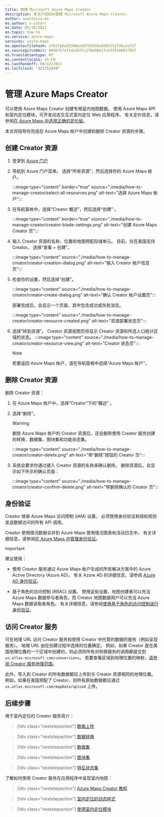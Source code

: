 ```yaml
---
title: 管理 Microsoft Azure Maps Creator
description: 本文介绍如何管理 Microsoft Azure Maps Creator。
author: anastasia-ms
ms.author: v-stharr
ms.date: 05/18/2021
ms.topic: how-to
ms.service: azure-maps
services: azure-maps
ms.openlocfilehash: af01febed5398ecb6750305e6d03352f9bcea727
ms.sourcegitcommit: 0046757af1da267fc2f0e88617c633524883795f
ms.translationtype: HT
ms.contentlocale: zh-CN
ms.lasthandoff: 08/13/2021
ms.locfileid: "121751470"
---
```

# <a name="manage-azure-maps-creator"></a>管理 Azure Maps Creator

可以使用 Azure Maps Creator 创建专用室内地图数据。 使用 Azure Maps API 和室内定位模块，可开发动态交互式室内定位 Web 应用程序。 有关定价信息，请参阅[在 Azure Maps 中选择正确的定价层](choose-pricing-tier.md)。

本文将指导你完成在 Azure Maps 帐户中创建和删除 Creator 资源的步骤。

## <a name="create-creator-resource"></a>创建 Creator 资源

1. 登录到 [Azure 门户](https://portal.azure.com)

2. 导航到 Azure 门户菜单。 选择“所有资源”，然后选择你的 Azure Maps 帐户。

      :::image type="content" border="true" source="./media/how-to-manage-creator/select-all-resources.png" alt-text="选择 Azure Maps 帐户":::

3. 在导航窗格中，选择“Creator 概述”，然后选择“创建” 。

    :::image type="content" border="true" source="./media/how-to-manage-creator/creator-blade-settings.png" alt-text="创建 Azure Maps Creator 页":::

4. 输入 Creator 资源的名称、位置和地图预配存储单元。 目前，仅在美国支持 Creator。 选择“查看 + 创建”。

   :::image type="content" source="./media/how-to-manage-creator/creator-creation-dialog.png" alt-text="输入 Creator 帐户信息页":::

5. 检查你的设置，然后选择“创建”。

    :::image type="content" source="./media/how-to-manage-creator/creator-create-dialog.png" alt-text="确认 Creator 帐户设置页":::

    部署完成后，会显示一个页面，其中包含成功或失败消息。

    :::image type="content" source="./media/how-to-manage-creator/creator-resource-created.png" alt-text="资源部署状态页":::

6. 选择“转到资源”。 Creator 资源视图页将显示 Creator 资源和所选人口统计区域的状态。
      :::image type="content" source="./media/how-to-manage-creator/creator-resource-view.png" alt-text="Creator 状态页":::

   >[!NOTE]
   >若要返回 Azure Maps 帐户，请在导航窗格中选择“Azure Maps 帐户”。

## <a name="delete-creator-resource"></a>删除 Creator 资源

删除 Creator 资源：

1. 在 Azure Maps 帐户中，选择“Creator”下的“概述” 。

2. 选择“删除”。

    >[!WARNING]
    >删除 Azure Maps 帐户的 Creator 资源后，还会删除使用 Creator 服务创建的转换、数据集、图块集和功能状态集。

     :::image type="content" source="./media/how-to-manage-creator/creator-delete.png" alt-text="带“删除”按钮的 Creator 页":::

3. 系统会要求你通过键入 Creator 资源的名称来确认删除。 删除资源后，会显示如下所示的确认页面：

     :::image type="content" source="./media/how-to-manage-creator/creator-confirm-delete.png" alt-text="带删除确认的 Creator 页":::

## <a name="authentication"></a>身份验证

Creator 继承 Azure Maps 访问控制 (IAM) 设置。 必须使用身份验证和授权规则发送数据访问的所有 API 调用。

Creator 使用情况数据合并到 Azure Maps 使用情况图表和活动日志中。  有关详细信息，请参阅[在 Azure Maps 中管理身份验证](./how-to-manage-authentication.md)。

>[!Important]
>建议使用：
>
> * 使用 Creator 服务通过 Azure Maps 帐户生成的所有解决方案中的 Azure Active Directory (Azure AD)。 有关 Azure AD 的详细信息，请参阅 [Azure AD 身份验证](azure-maps-authentication.md#azure-ad-authentication)。
>
>* 基于角色的访问控制 (RBAC) 设置。 使用这些设置，地图创建者可以充当 Azure Maps 数据参与者角色，而 Creator 地图数据用户可以充当 Azure Maps 数据读取者角色。 有关详细信息，请参阅[使用基于角色的访问控制进行身份验证](azure-maps-authentication.md#authorization-with-role-based-access-control)。

## <a name="access-to-creator-services"></a>访问 Creator 服务

可在地理 URL 访问 Creator 服务和使用 Creator 中托管的数据的服务（例如呈现服务）。 地理 URL 由在创建过程中选择的位置确定。 例如，如果 Creator 是在美国地理位置的一个区域中创建的，则必须将所有对转换服务的调用都提交到 `us.atlas.microsoft.com/conversions`。 若要查看区域到地理位置的映射，[请参阅 Creator 服务地理范围](creator-geographic-scope.md)。

此外，导入到 Creator 的所有数据都应上传到与 Creator 资源相同的地理位置。 例如，如果在美国预配了 Creator，则所有原始数据都应通过 `us.atlas.microsoft.com/mapData/upload` 上传。

## <a name="next-steps"></a>后续步骤

用于室内定位的 Creator 服务简介：

> [!div class="nextstepaction"]
> [数据上传](creator-indoor-maps.md#upload-a-drawing-package)

> [!div class="nextstepaction"]
> [数据转换](creator-indoor-maps.md#convert-a-drawing-package)

> [!div class="nextstepaction"]
> [数据集](creator-indoor-maps.md#datasets)

> [!div class="nextstepaction"]
> [图块集](creator-indoor-maps.md#tilesets)

> [!div class="nextstepaction"]
> [特征状态集](creator-indoor-maps.md#feature-statesets)

了解如何使用 Creator 服务在应用程序中呈现室内地图：

> [!div class="nextstepaction"]
> [Azure Maps Creator 教程](tutorial-creator-indoor-maps.md)

> [!div class="nextstepaction"]
> [室内定位的动态样式](indoor-map-dynamic-styling.md)

> [!div class="nextstepaction"]
> [使用室内定位模块](how-to-use-indoor-module.md)
